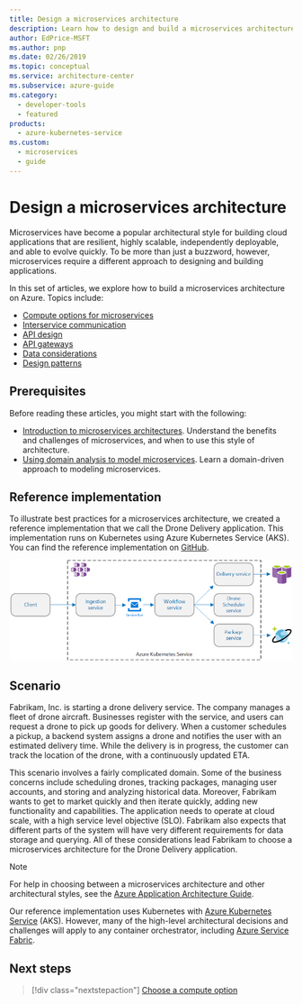 ```yaml
---
title: Design a microservices architecture
description: Learn how to design and build a microservices architecture on Azure by following a reference implementation that illustrates best practices.
author: EdPrice-MSFT
ms.author: pnp
ms.date: 02/26/2019
ms.topic: conceptual
ms.service: architecture-center
ms.subservice: azure-guide
ms.category:
  - developer-tools
  - featured
products:
  - azure-kubernetes-service
ms.custom:
  - microservices
  - guide
---
```


# Design a microservices architecture

Microservices have become a popular architectural style for building cloud applications that are resilient, highly scalable, independently deployable, and able to evolve quickly. To be more than just a buzzword, however, microservices require a different approach to designing and building applications.

In this set of articles, we explore how to build a microservices architecture on Azure. Topics include:

- [Compute options for microservices](./compute-options.md)
- [Interservice communication](./interservice-communication.md)
- [API design](./api-design.md)
- [API gateways](./gateway.md)
- [Data considerations](./data-considerations.md)
- [Design patterns](./patterns.md)

## Prerequisites

Before reading these articles, you might start with the following:

- [Introduction to microservices architectures](../index.md). Understand the benefits and challenges of microservices, and when to use this style of architecture.
- [Using domain analysis to model microservices](../model/domain-analysis.md). Learn a domain-driven approach to modeling microservices.

## Reference implementation

To illustrate best practices for a microservices architecture, we created a reference implementation that we call the Drone Delivery application. This implementation runs on Kubernetes using Azure Kubernetes Service (AKS). You can find the reference implementation on [GitHub][drone-ri].

![Architecture of the Drone Delivery application](../images/drone-delivery-impl.png)

## Scenario

Fabrikam, Inc. is starting a drone delivery service. The company manages a fleet of drone aircraft. Businesses register with the service, and users can request a drone to pick up goods for delivery. When a customer schedules a pickup, a backend system assigns a drone and notifies the user with an estimated delivery time. While the delivery is in progress, the customer can track the location of the drone, with a continuously updated ETA.

This scenario involves a fairly complicated domain. Some of the business concerns include scheduling drones, tracking packages, managing user accounts, and storing and analyzing historical data. Moreover, Fabrikam wants to get to market quickly and then iterate quickly, adding new functionality and capabilities. The application needs to operate at cloud scale, with a high service level objective (SLO). Fabrikam also expects that different parts of the system will have very different requirements for data storage and querying. All of these considerations lead Fabrikam to choose a microservices architecture for the Drone Delivery application.

> [!NOTE]
> For help in choosing between a microservices architecture and other architectural styles, see the [Azure Application Architecture Guide](../../guide/index.md).

Our reference implementation uses Kubernetes with [Azure Kubernetes Service](/azure/aks/) (AKS). However, many of the high-level architectural decisions and challenges will apply to any container orchestrator, including [Azure Service Fabric](/azure/service-fabric/).

<!-- links -->

[drone-ri]: https://github.com/mspnp/microservices-reference-implementation/tree/v0.1.0-orig

## Next steps

> [!div class="nextstepaction"]
> [Choose a compute option](./compute-options.md)
